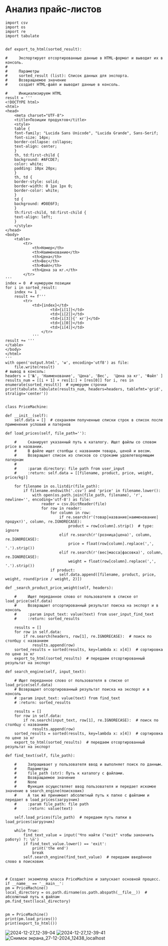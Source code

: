 # Анализ прайс-листов
    
    import csv
    import os
    import re
    import tabulate


    def export_to_html(sorted_result):

    #     Экспортирует отсортированные данные в HTML-формат и выводит их в консоль.
    #
    #     Параметры
    #     sorted_result (list): Список данных для экспорта.
    #     Возвращаемое значение
    #     создаёт HTML-файл и выводит данные в консоль.

    #     Инициализируем HTML
    result = '''
    <!DOCTYPE html>
    <html>
    <head>
        <meta charset="UTF-8">
        <title>Позиции продуктов</title>
        <style>           
        table {
        font-family: "Lucida Sans Unicode", "Lucida Grande", Sans-Serif;
        font-size: 14px;
        border-collapse: collapse;
        text-align: center;
        }
        th, td:first-child {
        background: #AFCDE7;
        color: white;
        padding: 10px 20px;
        }
        th, td {
        border-style: solid;
        border-width: 0 1px 1px 0;
        border-color: white;
        }
        td {
        background: #D8E6F3;
        }
        th:first-child, td:first-child {
        text-align: left;
        }
        </style>           
    </head>
    <body>
        <table>
            <tr>
                <th>Номер</th>
                <th>Наименование</th>
                <th>Цена</th>
                <th>Вес</th>
                <th>Файл</th>
                <th>Цена за кг.</th>
            </tr>
    '''
    index = 0  # нумеруем позиции
    for i in sorted_result:
        index += 1
        result += f'''
            <tr>
                <td>{index}</td>
                        <td>{i[1]}</td>
                        <td>{i[2]}</td>
                        <td>{i[3]}{' кг'}</td>
                        <td>{i[0]}</td>
                        <td>{i[4]}</td>
                    </tr>
                '''
    result += '''
    </table>
    </body>
    </html>
    '''
    with open('output.html', 'w', encoding='utf8') as file:
        file.write(result)
    # вывод в консоль:
    headers = ['№', 'Наименование', 'Цена', 'Вес',  'Цена за кг', 'Файл' ]
    results_num = [[i + 1] + res[1:] + [res[0]] for i, res in enumerate(sorted_result)]  # нумеруем строчки
    print(tabulate.tabulate(results_num, headers=headers, tablefmt='grid', stralign='center'))


    class PriceMachine:

    def __init__(self):
        self.data = []  # сохраняем полученные списки строк в список после применения условий и патернов
    
    def load_prices(self, file_path=''):

        #     Сканирует указанный путь к каталогу. Ищет файлы со словом price в названии.
        #     В файле ищет столбцы с названием товара, ценой и весом.
        #     Возвращает список из списков со строками удовлетворяющим патернам
        #
        #     :param directory: file path from user_input
        #     :return: self.data = [[filename, product, price, weight, price/kg)]

        for filename in os.listdir(file_path):
            if filename.endswith('.csv') and 'price' in filename.lower():
                with open(os.path.join(file_path, filename), 'r', newline='', encoding='utf-8') as file:
                    reader = csv.DictReader(file)
                    for row in reader:
                        for column in row:
                            if re.search(r'(товар|название|наименование|продукт)', column, re.IGNORECASE):
                                product = row[column].strip()  # type: ignore
                            elif re.search(r'(розница|цена)', column, re.IGNORECASE):
                                price = float(row[column].replace(',', '.').strip())  
                            elif re.search(r'(вес|масса|фасовка)', column, re.IGNORECASE):
                                weight = float(row[column].replace(',', '.').strip())  
                        if product:
                            self.data.append([filename, product, price, weight, round(price / weight, 2)])
        
    def _search_product_price_weight(self, headers):

        #     Ищет переданное слово от пользователя в списке от load_price(self.data)
        #     Возвращает отсортированный результат поиска на экспорт и в консоль
        #     :param input_text: value(text) from user_input_find_text
        #     :return: sorted_results

        results = []
        for row in self.data:
            if re.search(headers, row[1], re.IGNORECASE):  # поиск по столбцу с названием
                results.append(row)
        sorted_results = sorted(results, key=lambda x: x[4])  # сортировка по цене за кг
        export_to_html(sorted_results)  # передаем отсортированный результат на экспорт

    def search_engine(self, input_text):

        # Ищет переданное слово от пользователя в списке от load_price(self.data)
        # Возвращает отсортированный результат поиска на экспорт и в консоль
        # :param input_text: value(text) from find_text
        # :return: sorted_results

        results = []
        for row in self.data:
            if re.search(input_text, row[1], re.IGNORECASE):  # поиск по столбцу с названием
                results.append(row)
        sorted_results = sorted(results, key=lambda x: x[4])  # сортировка по цене за кг
        export_to_html(sorted_results)  # передаем отсортированный результат на экспорт

    def find_text(self, file_path):

        #     Запрашивает у пользователя ввод и выполняет поиск по данным.
        #     Параметры
        #     file_path (str): Путь к каталогу с файлами.
        #     Возвращаемое значение
        #     None
        #     Функция осуществляет ввод пользователя и передает искомое значение в search_engine(поисковик)
        #     А так же принимает абсолютный путь к папке с файлами и передает в load_prices(загрузчик)
        #     :param file_path: file path
        #     :return: value(text)

        self.load_prices(file_path)  # передаем путь папки в load_prices(загрузчик)

        while True:
            find_text_value = input('Что найти ("exit" чтобы закончить работу) ?: \n')
            if find_text_value.lower() == 'exit':
                print('the end')
                break
            self.search_engine(find_text_value)  # передаем введённое слово в поисковик



    # Создает экземпляр класса PriceMachine и запускает основной процесс.
    if __name__ == '__main__':
    pm = PriceMachine()
    local_directory = os.path.dirname(os.path.abspath(__file__))  # абсолютный путь к файлам
    pm.find_text(local_directory)

    
    pm = PriceMachine()
    print(pm.load_prices())
    print(export_to_html())  
![2024-12-27_12-39-04](https://github.com/user-attachments/assets/37a9f500-9d54-4810-b591-f828d161b3bc)
![2024-12-27_12-39-41](https://github.com/user-attachments/assets/784e5ef9-e27d-40fd-a3ea-234869b1a8fd)
![Снимок экрана_27-12-2024_12438_localhost](https://github.com/user-attachments/assets/c5bb2e80-688b-4053-9b9f-d3bf9f4f59da)

